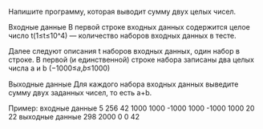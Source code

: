 Напишите программу, которая выводит сумму двух целых чисел.

Входные данные
В первой строке входных данных содержится целое число t(1≤t≤10^4) — количество наборов входных данных в тесте.

Далее следуют описания t наборов входных данных, один набор в строке.
В первой (и единственной) строке набора записаны два целых числа a и b (−1000≤𝑎,𝑏≤1000)

Выходные данные
Для каждого набора входных данных выведите сумму двух заданных чисел, то есть a+b.

Пример:
входные данные
5
256 42
1000 1000
-1000 1000
-1000 1000
20 22
выходные данные
298
2000
0
0
42

